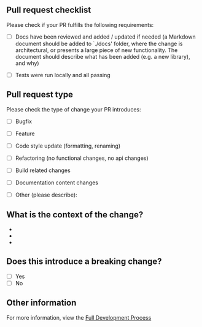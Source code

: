 ## Pull request checklist

Please check if your PR fulfills the following requirements:

- [ ] Docs have been reviewed and added / updated if needed (a Markdown document should be added to `./docs' folder, where the change is architectural, or presents a large piece of new functionality. The document should describe what has been added (e.g. a new library), and why)
- [ ] Tests were run locally and all passing


## Pull request type

<!-- Please try to limit your pull request to one type, submit multiple pull requests if needed. --> 

Please check the type of change your PR introduces:
- [ ] Bugfix
- [ ] Feature
- [ ] Code style update (formatting, renaming)
- [ ] Refactoring (no functional changes, no api changes)
- [ ] Build related changes
- [ ] Documentation content changes
- [ ] Other (please describe): 


## What is the context of the change?
<!-- Please describe the changes you have made, why you have chosen the changes, and link to JIRA for the wider business context. -->

-
-
-


## Does this introduce a breaking change?

- [ ] Yes
- [ ] No

<!-- If this introduces a breaking change, please describe the impact and migration path for existing applications below. -->


## Other information

For more information, view the [Full Development Process](https://docs.google.com/document/d/109smgM_Lv5briEqmn-DszXQyTG034UF5OMmavl8Y35Y/edit)